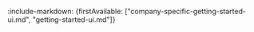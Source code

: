 :include-markdown: {firstAvailable: ["company-specific-getting-started-ui.md", "getting-started-ui.md"]}
